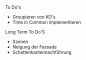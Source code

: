 To Do's
- Groupieren von KO's
- Time in Common implementieren

Long Term To Do'S
- Szenen 
- Neigung der Fassade
- Schattenkantennachführung

